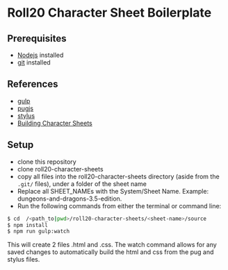 # Roll20 Character Sheet Boilerplate
## Prerequisites
- [Nodejs](https://nodejs.org/en/) installed
- [git](https://git-scm.com/) installed

## References
- [gulp](https://gulpjs.com/)
- [pugjs](https://pugjs.org/api/getting-started.html)
- [stylus](https://stylus-lang.com/)
- [Building Character Sheets](https://wiki.roll20.net/Building_Character_Sheets)

## Setup
- clone this repository
- clone roll20-character-sheets
- copy all files into the roll20-character-sheets directory (aside from the `.git/` files), under a folder of the sheet name
- Replace all SHEET_NAMEs with the System/Sheet Name. Example: dungeons-and-dragons-3.5-edition.
- Run the following commands from either the terminal or command line:
```bash
$ cd  /<path_to|pwd>/roll20-character-sheets/<sheet-name>/source
$ npm install
$ npm run gulp:watch
```
This will create 2 files <sheet-name>.html and <sheet-name>.css. The watch command allows for any saved changes to automatically build the html and css from the pug and stylus files.
